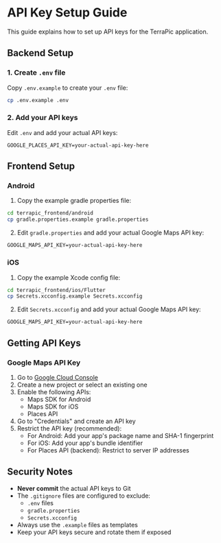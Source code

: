 # API Key Setup Guide

This guide explains how to set up API keys for the TerraPic application.

## Backend Setup

### 1. Create `.env` file

Copy `.env.example` to create your `.env` file:

```bash
cp .env.example .env
```

### 2. Add your API keys

Edit `.env` and add your actual API keys:

```
GOOGLE_PLACES_API_KEY=your-actual-api-key-here
```

## Frontend Setup

### Android

1. Copy the example gradle properties file:

```bash
cd terrapic_frontend/android
cp gradle.properties.example gradle.properties
```

2. Edit `gradle.properties` and add your actual Google Maps API key:

```
GOOGLE_MAPS_API_KEY=your-actual-api-key-here
```

### iOS

1. Copy the example Xcode config file:

```bash
cd terrapic_frontend/ios/Flutter
cp Secrets.xcconfig.example Secrets.xcconfig
```

2. Edit `Secrets.xcconfig` and add your actual Google Maps API key:

```
GOOGLE_MAPS_API_KEY=your-actual-api-key-here
```

## Getting API Keys

### Google Maps API Key

1. Go to [Google Cloud Console](https://console.cloud.google.com/)
2. Create a new project or select an existing one
3. Enable the following APIs:
   - Maps SDK for Android
   - Maps SDK for iOS
   - Places API
4. Go to "Credentials" and create an API key
5. Restrict the API key (recommended):
   - For Android: Add your app's package name and SHA-1 fingerprint
   - For iOS: Add your app's bundle identifier
   - For Places API (backend): Restrict to server IP addresses

## Security Notes

- **Never commit** the actual API keys to Git
- The `.gitignore` files are configured to exclude:
  - `.env` files
  - `gradle.properties`
  - `Secrets.xcconfig`
- Always use the `.example` files as templates
- Keep your API keys secure and rotate them if exposed
